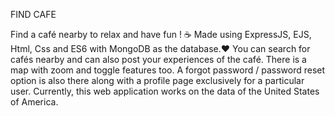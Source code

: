 FIND CAFE

Find a café nearby to relax and have fun ! ☕️
Made using ExpressJS, EJS, Html, Css and ES6 with MongoDB as the database.❤️
You can search for cafés nearby and can also post your experiences of the café. There is a map with zoom and toggle features too. 
A forgot password / password reset option is also there along with a profile page exclusively for a particular user. 
Currently, this web application works on the data of the United States of America.
